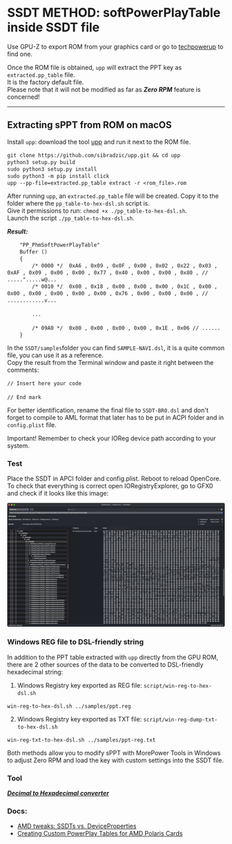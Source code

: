 # SSDT METHOD: softPowerPlayTable inside SSDT file

Use GPU-Z to export ROM from your graphics card or go to [techpowerup](https://www.techpowerup.com/gpu-specs/) to find one.

Once the ROM file is obtained, `upp` will extract the PPT key as `extracted.pp_table` file.\
It is the factory default file.\
Please note that it will not be modified as far as ***Zero RPM*** feature is concerned!

----

## Extracting sPPT from ROM on macOS

Install `upp`: download the tool [upp](https://github.com/sibradzic/upp) and run it next to the ROM file.

```
git clone https://github.com/sibradzic/upp.git && cd upp
python3 setup.py build
sudo python3 setup.py install
sudo python3 -m pip install click
upp --pp-file=extracted.pp_table extract -r <rom_file>.rom
```

After running `upp`, an `extracted.pp_table` file will be created. Copy it to the folder where the `pp_table-to-hex-dsl.sh` script is.\
Give it permissions to run: `chmod +x ./pp_table-to-hex-dsl.sh`.\
Launch the script `./pp_table-to-hex-dsl.sh`.

***Result:***

```text
	"PP_PhmSoftPowerPlayTable"
	Buffer ()
	{
		/* 0000 */  0xA6 , 0x09 , 0x0F , 0x00 , 0x02 , 0x22 , 0x03 , 0xAF , 0x09 , 0x00 , 0x00 , 0x77 , 0x40 , 0x00 , 0x00 , 0x80 , // .....".....w@...
		/* 0010 */  0x00 , 0x18 , 0x00 , 0x00 , 0x00 , 0x1C , 0x00 , 0x00 , 0x00 , 0x00 , 0x00 , 0x00 , 0x76 , 0x00 , 0x00 , 0x00 , // ............v...

		...

		/* 09A0 */  0x00 , 0x00 , 0x00 , 0x00 , 0x1E , 0x06 // ......
	}
```

In the `SSDT/samples`folder you can find `SAMPLE-NAVI.dsl`, it is a quite common file, you can use it as a reference.\
Copy the result from the Terminal window and paste it right between the comments:

```
// Insert here your code

// End mark
```

For better identification, rename the final file to `SSDT-BR0.dsl` and don't forget to compile to AML format that later has to be put in ACPI folder and in `config.plist` file.

Important! Remember to check your IOReg device path according to your system.

### Test

Place the SSDT in APCI folder and config.plist. Reboot to reload OpenCore. To check that everything is correct open IORegistryExplorer, go to GFX0 and check if it looks like this image:

![IOReg](img/IOreg-gfx0-ppt.png)

### Windows REG file to DSL-friendly string

In addition to the PPT table extracted with `upp` directly from the GPU ROM, there are 2 other sources of the data to be converted to DSL-friendly hexadecimal string:

1. Windows Registry key exported as REG file: `script/win-reg-to-hex-dsl.sh`
```
win-reg-to-hex-dsl.sh ../samples/ppt.reg
```

2. Windows Registry key exported as TXT file: `script/win-reg-dump-txt-to-hex-dsl.sh`
```
win-reg-txt-to-hex-dsl.sh ../samples/ppt-reg.txt
```

Both methods allow you to modify sPPT with MorePower Tools in Windows to adjust Zero RPM and load the key with custom settings into the SSDT file.

### Tool

[***Decimal to Hexadecimal converter***](https://www.rapidtables.com/convert/number/decimal-to-hex.html)

### Docs:

   * [AMD tweaks: SSDTs vs. DeviceProperties](https://github.com/5T33Z0/OC-Little-Translated/tree/main/11_Graphics/GPU/AMD_Radeon_Tweaks#method-2-selecting-specific-amd-framebuffers-via-deviceproperties)
   * [Creating Custom PowerPlay Tables for AMD Polaris Cards](https://github.com/5T33Z0/OC-Little-Translated/blob/main/11_Graphics/GPU/AMD_Radeon_Tweaks/Polaris_PowerPlay_Tables.md)
